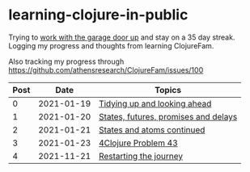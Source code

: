 # learning-clojure-in-public


Trying to [work with the garage door up](https://notes.andymatuschak.org/About_these_notes?stackedNotes=z21cgR9K3UcQ5a7yPsj2RUim3oM2TzdBByZu) and stay on a 35 day streak. Logging my progress and thoughts from learning ClojureFam.

Also tracking my progress through https://github.com/athensresearch/ClojureFam/issues/100

| Post | Date       | Topics                                                      |
| ---- | ---------- | ----------------------------------------------------------- |
| 0    | 2021-01-19 | [Tidying up and looking ahead](posts/2021-01-19.md)         |
| 1    | 2021-01-20 | [States, futures, promises and delays](posts/2021-01-20.md) |
| 2    | 2021-01-21 | [States and atoms continued](posts/2021-01-21.md)           |
| 3    | 2021-01-23 | [4Clojure Problem 43](posts/2021-01-22.md)                  |
| 4    | 2021-11-21 | [Restarting the journey](posts/2021-11-20.md)               |


